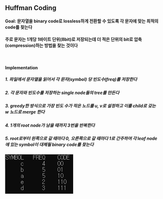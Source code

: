 ## Huffman Coding
#### Goal: 문자열을 binary code로 lossless하게 전환할 수 있도록 각 문자에 맞는 최적의 code를 찾는다
#### 주로 문자는 1개당 1바이트 단위(8bit)로 저장되는데 더 적은 단위의 bit로 압축(compression)하는 방법을 찾는 것이다
<br/>

#### Implementation
##### 1. 파일에서 문자열을 읽어서 각 문자(symbol) 당 빈도수(freq)를 저장한다
##### 2. 각 문자와 빈도수를 저장하는 single node들의 tree를 만든다
##### 3. greedy한 방식으로 가장 빈도 수가 작은 노드를 u, v로 설정하고 이를 child로 갖는 w 노드로 merge 한다
##### 4. 1개의 root node가 남을 때까지 3번을 반복한다
##### 5. root로부터 왼쪽으로 갈 때마다 0, 오른쪽으로 갈 때마다 1로 간주하여 각 leaf node에 있는 symbol이 대체될 binary code를 찾는다

![Huffman.png](https://github.com/namkidong98/Study_Algorithm/blob/main/Huffman%20Coding/Huffman.PNG)
